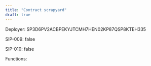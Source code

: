 ```yaml
---
title: "Contract scrapyard"
draft: true
---
```

Deployer: SP3D6PV2ACBPEKYJTCMH7HEN02KP87QSP8KTEH335

SIP-009: false

SIP-010: false

Functions:

